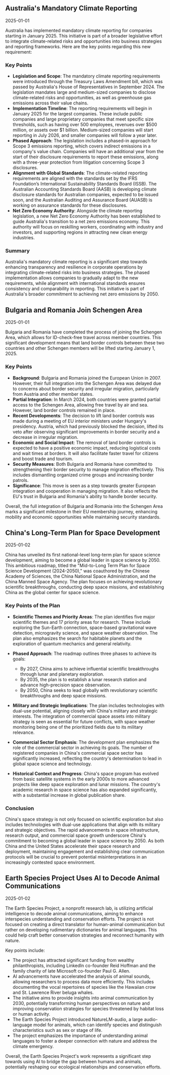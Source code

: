 ## Australia's Mandatory Climate Reporting

2025-01-01

Australia has implemented mandatory climate reporting for companies starting in January 2025. This
initiative is part of a broader legislative effort to integrate climate-related risks and
opportunities into business strategies and reporting frameworks. Here are the key points regarding
this new requirement:

### Key Points

-   **Legislation and Scope**: The mandatory climate reporting requirements were introduced through
    the Treasury Laws Amendment bill, which was passed by Australia's House of Representatives in
    September 2024. The legislation mandates large and medium-sized companies to disclose
    climate-related risks and opportunities, as well as greenhouse gas emissions across their value
    chains.
-   **Implementation Timeline**: The reporting requirements will begin in January 2025 for the
    largest companies. These include public companies and large proprietary companies that meet
    specific size thresholds, such as having over 500 employees, revenues over $500 million, or
    assets over $1 billion. Medium-sized companies will start reporting in July 2026, and smaller
    companies will follow a year later.
-   **Phased Approach**: The legislation includes a phased-in approach for Scope 3 emissions
    reporting, which covers indirect emissions in a company's value chain. Companies will have an
    additional year from the start of their disclosure requirements to report these emissions, along
    with a three-year protection from litigation concerning Scope 3 disclosures.
-   **Alignment with Global Standards**: The climate-related reporting requirements are aligned with
    the standards set by the IFRS Foundation’s International Sustainability Standards Board (ISSB).
    The Australian Accounting Standards Board (AASB) is developing climate disclosure standards for
    Australian companies, expected to be issued soon, and the Australian Auditing and Assurance
    Board (AUASB) is working on assurance standards for these disclosures.
-   **Net Zero Economy Authority**: Alongside the climate reporting legislation, a new Net Zero
    Economy Authority has been established to guide Australia's transition to a net zero emissions
    economy. This authority will focus on reskilling workers, coordinating with industry and
    investors, and supporting regions in attracting new clean energy industries.

### Summary

Australia's mandatory climate reporting is a significant step towards enhancing transparency and
resilience in corporate operations by integrating climate-related risks into business strategies.
The phased implementation allows companies to gradually adapt to the new requirements, while
alignment with international standards ensures consistency and comparability in reporting. This
initiative is part of Australia's broader commitment to achieving net zero emissions by 2050.

## Bulgaria and Romania Join Schengen Area

2025-01-01

Bulgaria and Romania have completed the process of joining the Schengen Area, which allows for
ID-check-free travel across member countries. This significant development means that land border
controls between these two countries and other Schengen members will be lifted starting January
1, 2025.

### Key Points

-   **Background**: Bulgaria and Romania joined the European Union in 2007. However, their full
    integration into the Schengen Area was delayed due to concerns about border security and
    irregular migration, particularly from Austria and other member states.
-   **Partial Integration**: In March 2024, both countries were granted partial access to the
    Schengen Area, allowing free travel by air and sea. However, land border controls remained in
    place.
-   **Recent Developments**: The decision to lift land border controls was made during a meeting of
    EU interior ministers under Hungary's presidency. Austria, which had previously blocked the
    decision, lifted its veto after observing significant improvements in border security and a
    decrease in irregular migration.
-   **Economic and Social Impact**: The removal of land border controls is expected to have a
    positive economic impact, reducing logistical costs and wait times at borders. It will also
    facilitate faster travel for citizens and boost trade and tourism.
-   **Security Measures**: Both Bulgaria and Romania have committed to strengthening their border
    security to manage migration effectively. This includes dismantling organized crime groups and
    increasing border patrols.
-   **Significance**: This move is seen as a step towards greater European integration and
    cooperation in managing migration. It also reflects the EU's trust in Bulgaria and Romania's
    ability to handle border security.

Overall, the full integration of Bulgaria and Romania into the Schengen Area marks a significant
milestone in their EU membership journey, enhancing mobility and economic opportunities while
maintaining security standards.

## China's Long-Term Plan for Space Development

2025-01-02

China has unveiled its first national-level long-term plan for space science development, aiming to
become a global leader in space science by 2050. This ambitious roadmap, titled the "Mid-to-Long
Term Plan for Space Science Development (2024-2050)," was coauthored by the Chinese Academy of
Sciences, the China National Space Administration, and the China Manned Space Agency. The plan
focuses on achieving revolutionary scientific breakthroughs, conducting deep space missions, and
establishing China as the global center for space science.

### Key Points of the Plan

-   **Scientific Themes and Priority Areas**: The plan identifies five major scientific themes and
    17 priority areas for research. These include exploring the Sun-Earth connection, space-based
    gravitational wave detection, microgravity science, and space weather observation. The plan also
    emphasizes the search for habitable planets and the exploration of quantum mechanics and general
    relativity.
-   **Phased Approach**: The roadmap outlines three phases to achieve its goals:

    -   By 2027, China aims to achieve influential scientific breakthroughs through lunar and
        planetary exploration.
    -   By 2035, the plan is to establish a lunar research station and advance high-precision space
        observation.
    -   By 2050, China seeks to lead globally with revolutionary scientific breakthroughs and deep
        space missions.

-   **Military and Strategic Implications**: The plan includes technologies with dual-use potential,
    aligning closely with China's military and strategic interests. The integration of commercial
    space assets into military strategy is seen as essential for future conflicts, with space
    weather monitoring being one of the prioritized fields due to its military relevance.
-   **Commercial Sector Emphasis**: The development plan emphasizes the role of the commercial
    sector in achieving its goals. The number of registered companies in China's commercial space
    sector has significantly increased, reflecting the country's determination to lead in global
    space science and technology.
-   **Historical Context and Progress**: China's space program has evolved from basic satellite
    systems in the early 2000s to more advanced projects like deep space exploration and lunar
    missions. The country's academic research in space science has also expanded significantly, with
    a substantial increase in global publication share.

### Conclusion

China's space strategy is not only focused on scientific exploration but also includes technologies
with dual-use applications that align with its military and strategic objectives. The rapid
advancements in space infrastructure, research output, and commercial space growth underscore
China's commitment to becoming a global leader in space science by 2050. As both China and the
United States accelerate their space research and deployment, maintaining engagement and
establishing clear communication protocols will be crucial to prevent potential misinterpretations
in an increasingly contested space environment.

## Earth Species Project Uses AI to Decode Animal Communications

2025-01-02

The Earth Species Project, a nonprofit research lab, is utilizing artificial intelligence to decode
animal communications, aiming to enhance interspecies understanding and conservation efforts. The
project is not focused on creating a direct translator for human-animal communication but rather on
developing rudimentary dictionaries for animal languages. This could help craft better conservation
strategies and reconnect humanity with nature.

Key points include:

-   The project has attracted significant funding from wealthy philanthropists, including LinkedIn
    co-founder Reid Hoffman and the family charity of late Microsoft co-founder Paul G. Allen.
-   AI advancements have accelerated the analysis of animal sounds, allowing researchers to process
    data more efficiently. This includes documenting the vocal repertoires of species like the
    Hawaiian crow and St. Lawrence River beluga whales.
-   The initiative aims to provide insights into animal communication by 2030, potentially
    transforming human perspectives on nature and improving conservation strategies for species
    threatened by habitat loss or human activity.
-   The Earth Species Project introduced NatureLM-audio, a large audio-language model for animals,
    which can identify species and distinguish characteristics such as sex or stage of life.
-   The project emphasizes the importance of understanding animal languages to foster a deeper
    connection with nature and address the climate emergency.

Overall, the Earth Species Project's work represents a significant step towards using AI to bridge
the gap between humans and animals, potentially reshaping our ecological relationships and
conservation efforts.

